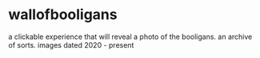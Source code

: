 # wallofbooligans
a clickable experience that will reveal a photo of the booligans. an archive of sorts.
images dated 2020 - present
